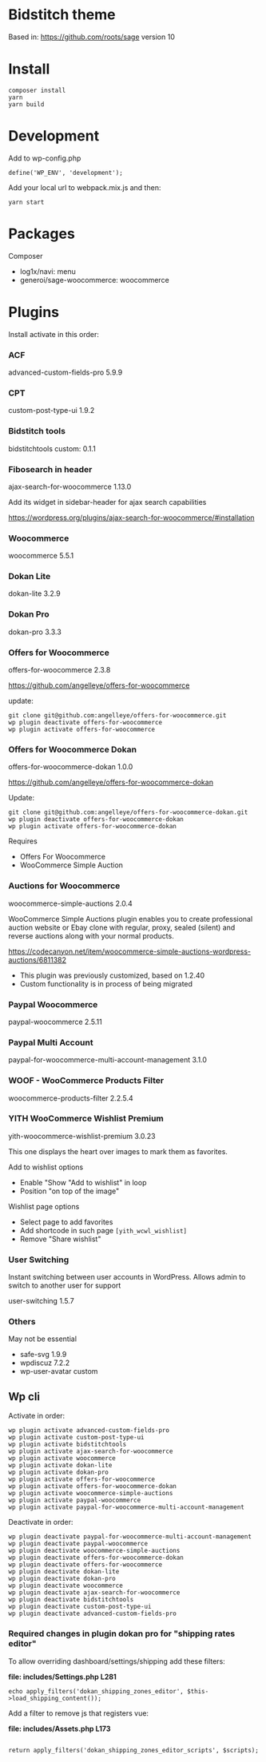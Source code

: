 # Bidstitch theme

Based in: https://github.com/roots/sage version 10

# Install

```
composer install
yarn
yarn build
```

# Development

Add to wp-config.php

`define('WP_ENV', 'development');`

Add your local url to webpack.mix.js and then:

```
yarn start
```

# Packages

Composer

- log1x/navi: menu
- generoi/sage-woocommerce: woocommerce

# Plugins

Install activate in this order:

### ACF

advanced-custom-fields-pro 5.9.9

### CPT

custom-post-type-ui 1.9.2

### Bidstitch tools

bidstitchtools custom: 0.1.1

### Fibosearch in header

ajax-search-for-woocommerce 1.13.0

Add its widget in sidebar-header for ajax search capabilities

https://wordpress.org/plugins/ajax-search-for-woocommerce/#installation

### Woocommerce

woocommerce 5.5.1

### Dokan Lite

dokan-lite 3.2.9

### Dokan Pro

dokan-pro 3.3.3

### Offers for Woocommerce

offers-for-woocommerce 2.3.8

https://github.com/angelleye/offers-for-woocommerce

update: 

```
git clone git@github.com:angelleye/offers-for-woocommerce.git
wp plugin deactivate offers-for-woocommerce
wp plugin activate offers-for-woocommerce
```

### Offers for Woocommerce Dokan

offers-for-woocommerce-dokan 1.0.0

https://github.com/angelleye/offers-for-woocommerce-dokan

Update:

```
git clone git@github.com:angelleye/offers-for-woocommerce-dokan.git
wp plugin deactivate offers-for-woocommerce-dokan
wp plugin activate offers-for-woocommerce-dokan
```

Requires

- Offers For Woocommerce
- WooCommerce Simple Auction

### Auctions for Woocommerce

woocommerce-simple-auctions 2.0.4

WooCommerce Simple Auctions plugin enables you to create professional auction website or Ebay clone with regular, proxy, sealed (silent) and reverse auctions along with your normal products.

https://codecanyon.net/item/woocommerce-simple-auctions-wordpress-auctions/6811382 

* This plugin was previously customized, based on 1.2.40
* Custom functionality is in process of being migrated

### Paypal Woocommerce

paypal-woocommerce 2.5.11

### Paypal Multi Account

paypal-for-woocommerce-multi-account-management 3.1.0

### WOOF - WooCommerce Products Filter

woocommerce-products-filter 2.2.5.4

### YITH WooCommerce Wishlist Premium

yith-woocommerce-wishlist-premium 3.0.23

This one displays the heart over images to mark them as favorites.

Add to wishlist options

- Enable "Show "Add to wishlist" in loop
- Position "on top of the image"

Wishlist page options

- Select page to add favorites
- Add shortcode in such page `[yith_wcwl_wishlist]`
- Remove "Share wishlist"

### User Switching 

Instant switching between user accounts in WordPress.
Allows admin to switch to another user for support

user-switching 1.5.7

### Others

May not be essential

- safe-svg 1.9.9
- wpdiscuz 7.2.2
- wp-user-avatar custom

## Wp cli

Activate in order:

```
wp plugin activate advanced-custom-fields-pro
wp plugin activate custom-post-type-ui
wp plugin activate bidstitchtools
wp plugin activate ajax-search-for-woocommerce
wp plugin activate woocommerce
wp plugin activate dokan-lite
wp plugin activate dokan-pro
wp plugin activate offers-for-woocommerce
wp plugin activate offers-for-woocommerce-dokan
wp plugin activate woocommerce-simple-auctions
wp plugin activate paypal-woocommerce
wp plugin activate paypal-for-woocommerce-multi-account-management
```

Deactivate in order:

```
wp plugin deactivate paypal-for-woocommerce-multi-account-management
wp plugin deactivate paypal-woocommerce
wp plugin deactivate woocommerce-simple-auctions
wp plugin deactivate offers-for-woocommerce-dokan
wp plugin deactivate offers-for-woocommerce
wp plugin deactivate dokan-lite
wp plugin deactivate dokan-pro
wp plugin deactivate woocommerce
wp plugin deactivate ajax-search-for-woocommerce
wp plugin deactivate bidstitchtools
wp plugin deactivate custom-post-type-ui
wp plugin deactivate advanced-custom-fields-pro
```

### Required changes in plugin dokan pro for "shipping rates editor"

To allow overriding dashboard/settings/shipping add these filters:

**file: includes/Settings.php L281**

```
echo apply_filters('dokan_shipping_zones_editor', $this->load_shipping_content());
```

Add a filter to remove js that registers vue:

**file: includes/Assets.php L173**

```

return apply_filters('dokan_shipping_zones_editor_scripts', $scripts);
```
